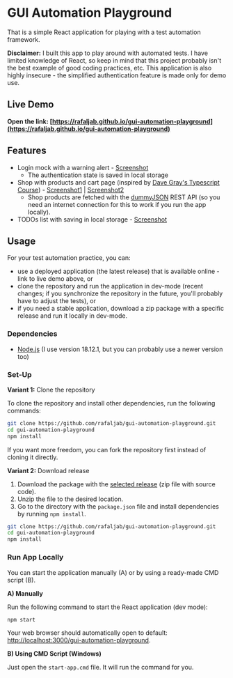# GUI Automation Playground
That is a simple React application for playing with a test automation framework.

**Disclaimer:** I built this app to play around with automated tests. 
I have limited knowledge of React, so keep in mind that this project probably isn't the best example of good coding practices, etc.
This application is also highly insecure - the simplified authentication feature is made only for demo use.

## Live Demo
**Open the link: [https://rafaljab.github.io/gui-automation-playground](https://rafaljab.github.io/gui-automation-playground)**

## Features
* Login mock with a warning alert - [Screenshot](attachments/login.png)
    * The authentication state is saved in local storage
* Shop with products and cart page (inspired by [Dave Gray's Typescript Course](https://github.com/gitdagray/typescript-course)) - [Screenshot1](attachments/shop1.png) | [Screenshot2](attachments/shop2.png)
    * Shop products are fetched with the [dummyJSON](https://dummyjson.com/) REST API (so you need an internet connection for this to work if you run the app locally).
* TODOs list with saving in local storage - [Screenshot](attachments/todos.png)

## Usage
For your test automation practice, you can:
* use a deployed application (the latest release) that is available online - link to live demo above, or
* clone the repository and run the application in dev-mode (recent changes; if you synchronize the repository in the future, you'll probably have to adjust the tests), or
* if you need a stable application, download a zip package with a specific release and run it locally in dev-mode.

### Dependencies
* [Node.js](https://nodejs.org/) (I use version 18.12.1, but you can probably use a newer version too)

### Set-Up
**Variant 1:** Clone the repository

To clone the repository and install other dependencies, run the following commands:
```bash
git clone https://github.com/rafaljab/gui-automation-playground.git
cd gui-automation-playground
npm install
```
If you want more freedom, you can fork the repository first instead of cloning it directly.

**Variant 2:** Download release

1. Download the package with the [selected release](https://github.com/rafaljab/gui-automation-playground/releases) (zip file with source code).
2. Unzip the file to the desired location.
3. Go to the directory with the `package.json` file and install dependencies by running `npm install`.

```bash
git clone https://github.com/rafaljab/gui-automation-playground.git
cd gui-automation-playground
npm install
```

### Run App Locally
You can start the application manually (A) or by using a ready-made CMD script (B).

**A) Manually**

Run the following command to start the React application (dev mode):
```bash
npm start
```
Your web browser should automatically open to default: [http://localhost:3000/gui-automation-playground](http://localhost:3000/gui-automation-playground).

**B) Using CMD Script (Windows)**

Just open the `start-app.cmd` file. It will run the command for you.
